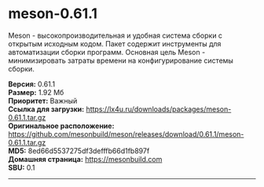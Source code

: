 # meson-0.61.1
Meson - высокопроизводительная и удобная система сборки с открытым исходным кодом. Пакет содержит инструменты для автоматизации сборки программ. Основная цель Meson - минимизировать затраты времени на конфигурирование системы сборки.

**Версия:** 0.61.1<br />
**Размер:** 1.92 Мб<br />
**Приоритет:** Важный<br />
**Ссылка для загрузки:** https://lx4u.ru/downloads/packages/meson-0.61.1.tar.gz<br />
**Оригинальное расположение:** https://github.com/mesonbuild/meson/releases/download/0.61.1/meson-0.61.1.tar.gz<br/>
**MD5:** 8ed66d5537275df3defffb66d1fb897f<br />
**Домашняя страница:** https://mesonbuild.com
<br />**SBU:** 0.1

***
